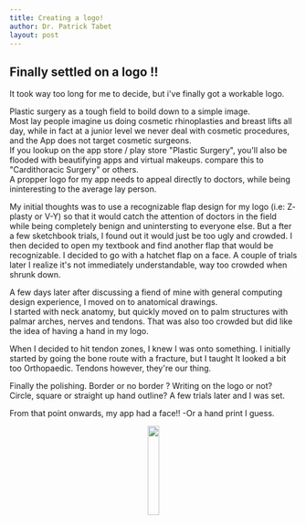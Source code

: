 ```yaml
---
title: Creating a logo! 
author: Dr. Patrick Tabet
layout: post
---
```

## Finally settled on a logo !!

It took way too long for me to decide, but i've finally got a workable logo.

Plastic surgery as a tough field to boild down to a simple image.  
Most lay people imagine us doing cosmetic rhinoplasties and breast lifts all day, while in fact at a junior level we never deal with cosmetic procedures, and the App does not target cosmetic surgeons.  
If you lookup on the app store / play store "Plastic Surgery", you'll also be flooded with beautifying apps and virtual makeups. compare this to "Cardithoracic Surgery" or others.  
A propper logo for my app needs to appeal directly to doctors, while being ininteresting to the average lay person.

My initial thoughts was to use a recognizable flap design for my logo (i.e: Z- plasty or V-Y) so that it would catch the attention of doctors in the field while being completely benign and unintersting to everyone else. But a fter a few sketchbook trials, I found out it would just be too ugly and crowded.
I then decided to open my textbook and find another flap that would be recognizable. I decided to go with a hatchet flap on a face.
A couple of trials later I realize it's not immediately understandable, way too crowded when shrunk down.

A few days later after discussing a fiend of mine with general computing design experience, I moved on to anatomical drawings.  
I started with neck anatomy, but quickly moved on to palm structures with palmar arches, nerves and tendons. That was also too crowded but did like the idea of having a hand in my logo.

When I decided to hit tendon zones, I knew I was onto something. I initially started by going the bone route with a fracture, but I taught It looked a bit too Orthopaedic. Tendons however, they're our thing.

Finally the polishing. Border or no border ? Writing on the logo or not? Circle, square or straight up hand outline?
A few trials later and I was set.

From that point onwards, my app had a face!! -Or a hand print I guess.


<center> <a class="image featured"><img src="ssets/images/logoDev.png" style="width:20%;" /> </a></center>
